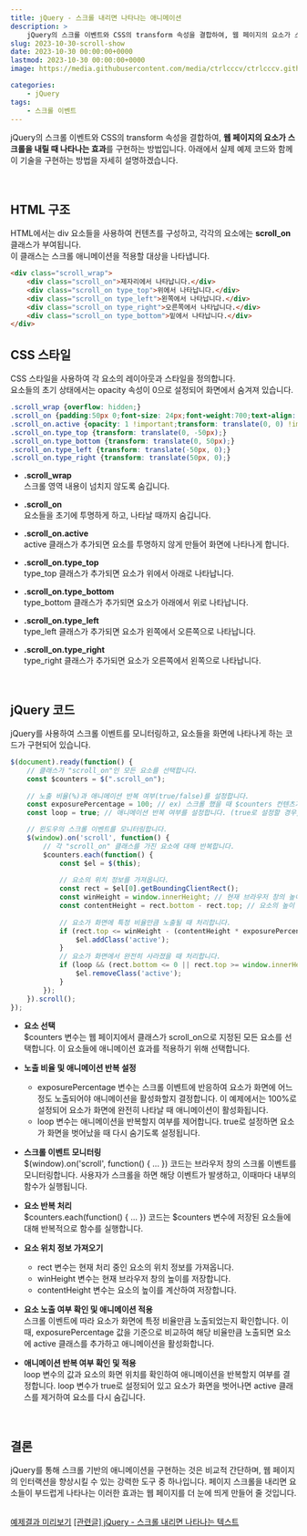 ```yaml
---
title: jQuery - 스크롤 내리면 나타나는 애니메이션
description: >  
    jQuery의 스크롤 이벤트와 CSS의 transform 속성을 결합하여, 웹 페이지의 요소가 스크롤을 내릴 때 나타나는 효과를 구현하는 방법입니다.
slug: 2023-10-30-scroll-show
date: 2023-10-30 00:00:00+0000
lastmod: 2023-10-30 00:00:00+0000
image: https://media.githubusercontent.com/media/ctrlcccv/ctrlcccv.github.io/master/assets/img/post/2023-10-30-scroll-show.webp

categories:
    - jQuery
tags:
    - 스크롤 이벤트
---
```

jQuery의 스크롤 이벤트와 CSS의 transform 속성을 결합하여, **웹 페이지의 요소가 스크롤을 내릴 때 나타나는 효과**를 구현하는 방법입니다.
아래에서 실제 예제 코드와 함께 이 기술을 구현하는 방법을 자세히 설명하겠습니다.  


<ins class="adsbygoogle"
     style="display:block; text-align:center;"
     data-ad-layout="in-article"
     data-ad-format="fluid"
     data-ad-client="ca-pub-8535540836842352"
     data-ad-slot="2974559225"></ins>
<script>
     (adsbygoogle = window.adsbygoogle || []).push({});
</script>

<br>

## HTML 구조
HTML에서는 div 요소들을 사용하여 컨텐츠를 구성하고, 각각의 요소에는 **scroll_on** 클래스가 부여됩니다.   
이 클래스는 스크롤 애니메이션을 적용할 대상을 나타냅니다.
```html
<div class="scroll_wrap">
    <div class="scroll_on">제자리에서 나타납니다.</div>
    <div class="scroll_on type_top">위에서 나타납니다.</div>
    <div class="scroll_on type_left">왼쪽에서 나타납니다.</div>
    <div class="scroll_on type_right">오른쪽에서 나타납니다.</div>
    <div class="scroll_on type_bottom">밑에서 나타납니다.</div>
</div>
```

## CSS 스타일
CSS 스타일을 사용하여 각 요소의 레이아웃과 스타일을 정의합니다.   
요소들의 초기 상태에서는 opacity 속성이 0으로 설정되어 화면에서 숨겨져 있습니다.
```css
.scroll_wrap {overflow: hidden;}
.scroll_on {padding:50px 0;font-size: 24px;font-weight:700;text-align: center;opacity: 0;transition: all 1s;}
.scroll_on.active {opacity: 1 !important;transform: translate(0, 0) !important;}
.scroll_on.type_top {transform: translate(0, -50px);}
.scroll_on.type_bottom {transform: translate(0, 50px);}
.scroll_on.type_left {transform: translate(-50px, 0);}
.scroll_on.type_right {transform: translate(50px, 0);}
```
* **.scroll_wrap**  
스크롤 영역 내용이 넘치지 않도록 숨깁니다.

* **.scroll_on**  
요소들을 초기에 투명하게 하고, 나타날 때까지 숨깁니다.

* **.scroll_on.active**  
active 클래스가 추가되면 요소를 투명하지 않게 만들어 화면에 나타나게 합니다.

* **.scroll_on.type_top**  
type_top 클래스가 추가되면 요소가 위에서 아래로 나타납니다.

* **.scroll_on.type_bottom**   
type_bottom 클래스가 추가되면 요소가 아래에서 위로 나타납니다.

* **.scroll_on.type_left**  
type_left 클래스가 추가되면 요소가 왼쪽에서 오른쪽으로 나타납니다.

* **.scroll_on.type_right**  
type_right 클래스가 추가되면 요소가 오른쪽에서 왼쪽으로 나타납니다.  

<br>

## jQuery 코드
jQuery를 사용하여 스크롤 이벤트를 모니터링하고, 요소들을 화면에 나타나게 하는 코드가 구현되어 있습니다. 


<ins class="adsbygoogle"
     style="display:block; text-align:center;"
     data-ad-layout="in-article"
     data-ad-format="fluid"
     data-ad-client="ca-pub-8535540836842352"
     data-ad-slot="2974559225"></ins>
<script>
     (adsbygoogle = window.adsbygoogle || []).push({});
</script>

```js
$(document).ready(function() {
    // 클래스가 "scroll_on"인 모든 요소를 선택합니다.
    const $counters = $(".scroll_on");
    
    // 노출 비율(%)과 애니메이션 반복 여부(true/false)를 설정합니다.
    const exposurePercentage = 100; // ex) 스크롤 했을 때 $counters 컨텐츠가 화면에 100% 노출되면 숫자가 올라갑니다.
    const loop = true; // 애니메이션 반복 여부를 설정합니다. (true로 설정할 경우, 요소가 화면에서 사라질 때 다시 숨겨집니다.)

    // 윈도우의 스크롤 이벤트를 모니터링합니다.
    $(window).on('scroll', function() {
        // 각 "scroll_on" 클래스를 가진 요소에 대해 반복합니다.
        $counters.each(function() {
            const $el = $(this);
    
            // 요소의 위치 정보를 가져옵니다.
            const rect = $el[0].getBoundingClientRect();
            const winHeight = window.innerHeight; // 현재 브라우저 창의 높이
            const contentHeight = rect.bottom - rect.top; // 요소의 높이
            
            // 요소가 화면에 특정 비율만큼 노출될 때 처리합니다.
            if (rect.top <= winHeight - (contentHeight * exposurePercentage / 100) && rect.bottom >= (contentHeight * exposurePercentage / 100)) {
                $el.addClass('active');
            }
            // 요소가 화면에서 완전히 사라졌을 때 처리합니다.
            if (loop && (rect.bottom <= 0 || rect.top >= window.innerHeight)) {
                $el.removeClass('active');
            }
        });
    }).scroll();
});
```

* **요소 선택**   
$counters 변수는 웹 페이지에서 클래스가 scroll_on으로 지정된 모든 요소를 선택합니다. 이 요소들에 애니메이션 효과를 적용하기 위해 선택합니다.  

* **노출 비율 및 애니메이션 반복 설정**   
  * exposurePercentage 변수는 스크롤 이벤트에 반응하여 요소가 화면에 어느 정도 노출되어야 애니메이션을 활성화할지 결정합니다. 이 예제에서는 100%로 설정되어 요소가 화면에 완전히 나타날 때 애니메이션이 활성화됩니다.
  * loop 변수는 애니메이션을 반복할지 여부를 제어합니다. true로 설정하면 요소가 화면을 벗어났을 때 다시 숨기도록 설정됩니다.

* **스크롤 이벤트 모니터링**  
$(window).on('scroll', function() { ... }) 코드는 브라우저 창의 스크롤 이벤트를 모니터링합니다. 사용자가 스크롤을 하면 해당 이벤트가 발생하고, 이때마다 내부의 함수가 실행됩니다.

* **요소 반복 처리**  
$counters.each(function() { ... }) 코드는 $counters 변수에 저장된 요소들에 대해 반복적으로 함수를 실행합니다.

* **요소 위치 정보 가져오기**  
  * rect 변수는 현재 처리 중인 요소의 위치 정보를 가져옵니다.
  * winHeight 변수는 현재 브라우저 창의 높이를 저장합니다.
  * contentHeight 변수는 요소의 높이를 계산하여 저장합니다.
  
* **요소 노출 여부 확인 및 애니메이션 적용**  
스크롤 이벤트에 따라 요소가 화면에 특정 비율만큼 노출되었는지 확인합니다. 이때, exposurePercentage 값을 기준으로 비교하여 해당 비율만큼 노출되면 요소에 active 클래스를 추가하고 애니메이션을 활성화합니다.

* **애니메이션 반복 여부 확인 및 적용**  
loop 변수의 값과 요소의 화면 위치를 확인하여 애니메이션을 반복할지 여부를 결정합니다. loop 변수가 true로 설정되어 있고 요소가 화면을 벗어나면 active 클래스를 제거하여 요소를 다시 숨깁니다.  
<br>

## 결론
jQuery를 통해 스크롤 기반의 애니메이션을 구현하는 것은 비교적 간단하며, 웹 페이지의 인터랙션을 향상시킬 수 있는 강력한 도구 중 하나입니다. 
페이지 스크롤을 내리면 요소들이 부드럽게 나타나는 이러한 효과는 웹 페이지를 더 눈에 띄게 만들어 줄 것입니다.  
<br>

<div class="btn_wrap">
    <a target="_blank" href="https://ctrlcccv.github.io/ctrlcccv-demo/2023-10-30-scroll-show/">예제결과 미리보기</a>
    <a href="https://ctrlcccv.github.io/code/2023-11-22-scroll-text/">[관련글] jQuery - 스크롤 내리면 나타나는 텍스트</a>
</div>
